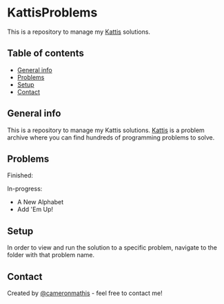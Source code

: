# KattisProblems
This is a repository to manage my [Kattis](https://open.kattis.com/) solutions.

## Table of contents
* [General info](#general-info)
* [Problems](#problems)
* [Setup](#setup)
* [Contact](#contact)

## General info
This is a repository to manage my Kattis solutions. [Kattis](https://open.kattis.com/) is a problem archive where you can find hundreds of programming problems to solve.

## Problems
Finished:

In-progress:
* A New Alphabet
* Add 'Em Up!

## Setup
In order to view and run the solution to a specific problem, navigate to the folder with that problem name.

## Contact
Created by [@cameronmathis](https://github.com/cameronmathis/) - feel free to contact me!
